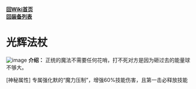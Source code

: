 [**回Wiki首页**](../README.md)   
[**回装备列表**](../README.md)   
# 光辉法杖
![image](https://user-images.githubusercontent.com/35645329/193898383-bf791854-fb86-4ba5-8e73-8768bebee475.png) **介绍：** 正统的魔法不需要任何花哨，打不死对方是因为砸过去的能量球不够大。

\[神秘属性] 专属强化默的“魔力压制”，增强60%技能伤害，且第一击必释放技能
